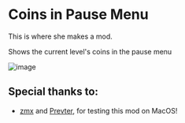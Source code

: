 # Coins in Pause Menu

This is where she makes a mod.

Shows the current level's coins in the pause menu

![image](https://github.com/Weebifying/coins-in-pause-menu-geode/assets/70783792/d9c7e00a-42e3-4e7e-b051-47d0b6b2bcd6)

## Special thanks to:
- [zmx](https://github.com/qimiko) and [Prevter](https://github.com/Prevter), for testing this mod on MacOS!